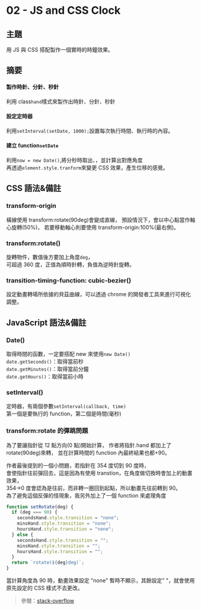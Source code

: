 # 02 - JS and CSS Clock

## 主題

用 JS 與 CSS 搭配製作一個實時的時鐘效果。

## 摘要

#### 製作時針、分針、秒針

利用 class`hand`樣式來製作出時針、分針、秒針

#### 設定定時器

利用`setInterval(setDate, 1000);`設置每次執行時間、執行時的內容。

#### 建立 function`setDate`

利用`now = new Date()`,將分秒時取出、，並計算出對應角度  
再透過`element.style.tranform`來變更 CSS 效果，產生位移的感覺。

## **CSS 語法&備註**

### **transform-origin**

橫線使用 transform:rotate(90deg)會變成直線，
預設情況下，會以中心點當作軸心旋轉(50%)，
若要移動軸心則要使用 transform-origin:100%(最右側)。

### **transform:rotate()**

旋轉物件，數值後方要加上角度`deg`，  
可超過 360 度，正值為順時針轉，負值為逆時針旋轉。

### **transition-timing-function: cubic-bezier()**

設定動畫轉場所依據的貝茲曲線，可以透過 chrome 的開發者工具來進行可視化調整。

## JavaScript 語法&備註

### Date()

取得時間的函數，一定要搭配 new 來使用`new Date()`  
`date.getSeconds()`：取得當前秒  
`date.getMinutes()`：取得當前分鐘  
`date.getHours()`：取得當前小時

### setInterval()

定時器，有兩個參數`setInterval(callback, time)`  
第一個是要執行的 function，第二個是時間(毫秒)

### transform:rotate 的彈跳問題

為了要讓指針從 12 點方向(0 點)開始計算，
作者將指針.hand 都加上了 rotate(90deg)來轉，
並在計算時間的 function 內最終結果也都+90。

作者最後提到的一個小問題，若指針在 354 度切到 90 度時，  
會使指針往前彈回去，這是因為有使用 transtion，在角度做切換時會加上的動畫效果，  
354→0 度會認為是往前，而非轉一圈回到起點，所以動畫先往前轉到 90。  
為了避免這個反彈的怪現象，我另外加上了一個 function 來處理角度

```javascript
function setRotate(deg) {
  if (deg === 90) {
    secondsHand.style.transition = "none";
    minsHand.style.transition = "none";
    hoursHand.style.transition = "none";
  } else {
    secondsHand.style.transition = "";
    minsHand.style.transition = "";
    hoursHand.style.transition = "";
  }
  return `rotate(${deg}deg)`;
}
```

當計算角度為 90 時，動畫效果設定 "none" 暫時不顯示，其餘設定" "，就會使用原先設定的 CSS 樣式不去更改。

> 參閱：[stack-overflow](https://stackoverflow.com/questions/11131875/what-is-the-cleanest-way-to-disable-css-transition-effects-temporarily/16575811)
